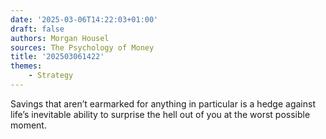 ```yaml
---
date: '2025-03-06T14:22:03+01:00'
draft: false
authors: Morgan Housel
sources: The Psychology of Money
title: '202503061422'
themes:
    - Strategy
---
```


Savings that aren’t earmarked for anything in particular is a hedge against life’s inevitable ability to surprise the
hell out of you at the worst possible moment.
